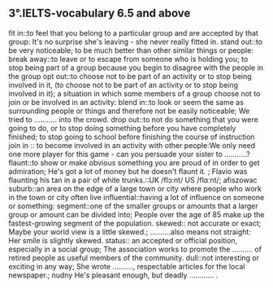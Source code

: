 ##   3°.IELTS-vocabulary 6.5 and above

fit in::to feel that you belong to a particular group and are accepted by that group:
It's no surprise she's leaving - she never really fitted in.
stand out::to be very noticeable; to be much better than other similar things or people:
break away::to leave or to escape from someone who is holding you; to stop being part of a group because you begin to disagree with the people in the group
opt out::to choose not to be part of an activity or to stop being involved in it, (to choose not to be part of an activity or to stop being involved in it); a situation in which some members of a group choose not to join or be involved in an activity:
blend in::to look or seem the same as surrounding people or things and therefore not be easily noticeable; 
We tried to ........... into the crowd.
drop out::to not do something that you were going to do, or to stop doing something before you have completely finished; to stop going to school before finishing the course of instruction
join in :: to become involved in an activity with other people:We only need one more player for this game - can you persuade your sister to ...........?
flaunt::to show or make obvious something you are proud of in order to get admiration; He's got a lot of money but he doesn't flaunt it. ; Flavio was flaunting his tan in a pair of white trunks.::UK  /flɔːnt/ US  /flɑːnt/; afiszowac
suburb::an area on the edge of a large town or city where people who work in the town or city often live
influential::having a lot of influence on someone or something:
segment::one of the smaller groups or amounts that a larger group or amount can be divided into; People over the age of 85 make up the fastest-growing segment of the population.
skewed:: not accurate or exact; Maybe your world view is a little skewed.; ..........also means not straight:
Her smile is slightly skewed.
status:: an accepted or official position, especially in a social group; The association works to promote the .......... of retired people as useful members of the community.
dull::not interesting or exciting in any way; She wrote .........., respectable articles for the local newspaper.; nudny
He's pleasant enough, but deadly ............ .